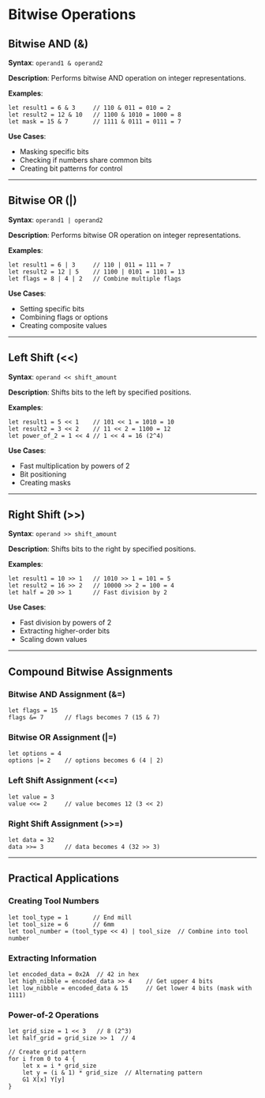 # Bitwise Operations

## Bitwise AND (&)
**Syntax**: `operand1 & operand2`

**Description**: Performs bitwise AND operation on integer representations.

**Examples**:
```ggcode
let result1 = 6 & 3     // 110 & 011 = 010 = 2
let result2 = 12 & 10   // 1100 & 1010 = 1000 = 8
let mask = 15 & 7       // 1111 & 0111 = 0111 = 7
```

**Use Cases**:
- Masking specific bits
- Checking if numbers share common bits
- Creating bit patterns for control

---

## Bitwise OR (|)
**Syntax**: `operand1 | operand2`

**Description**: Performs bitwise OR operation on integer representations.

**Examples**:
```ggcode
let result1 = 6 | 3     // 110 | 011 = 111 = 7
let result2 = 12 | 5    // 1100 | 0101 = 1101 = 13
let flags = 8 | 4 | 2   // Combine multiple flags
```

**Use Cases**:
- Setting specific bits
- Combining flags or options
- Creating composite values

---

## Left Shift (<<)
**Syntax**: `operand << shift_amount`

**Description**: Shifts bits to the left by specified positions.

**Examples**:
```ggcode
let result1 = 5 << 1    // 101 << 1 = 1010 = 10
let result2 = 3 << 2    // 11 << 2 = 1100 = 12
let power_of_2 = 1 << 4 // 1 << 4 = 16 (2^4)
```

**Use Cases**:
- Fast multiplication by powers of 2
- Bit positioning
- Creating masks

---

## Right Shift (>>)
**Syntax**: `operand >> shift_amount`

**Description**: Shifts bits to the right by specified positions.

**Examples**:
```ggcode
let result1 = 10 >> 1   // 1010 >> 1 = 101 = 5
let result2 = 16 >> 2   // 10000 >> 2 = 100 = 4
let half = 20 >> 1      // Fast division by 2
```

**Use Cases**:
- Fast division by powers of 2
- Extracting higher-order bits
- Scaling down values

---

## Compound Bitwise Assignments

### Bitwise AND Assignment (&=)
```ggcode
let flags = 15
flags &= 7      // flags becomes 7 (15 & 7)
```

### Bitwise OR Assignment (|=)
```ggcode
let options = 4
options |= 2    // options becomes 6 (4 | 2)
```

### Left Shift Assignment (<<=)
```ggcode
let value = 3
value <<= 2     // value becomes 12 (3 << 2)
```

### Right Shift Assignment (>>=)
```ggcode
let data = 32
data >>= 3      // data becomes 4 (32 >> 3)
```

---

## Practical Applications

### Creating Tool Numbers
```ggcode
let tool_type = 1       // End mill
let tool_size = 6       // 6mm
let tool_number = (tool_type << 4) | tool_size  // Combine into tool number
```

### Extracting Information
```ggcode
let encoded_data = 0x2A  // 42 in hex
let high_nibble = encoded_data >> 4    // Get upper 4 bits
let low_nibble = encoded_data & 15     // Get lower 4 bits (mask with 1111)
```

### Power-of-2 Operations
```ggcode
let grid_size = 1 << 3   // 8 (2^3)
let half_grid = grid_size >> 1  // 4

// Create grid pattern
for i from 0 to 4 {
    let x = i * grid_size
    let y = (i & 1) * grid_size  // Alternating pattern
    G1 X[x] Y[y]
}
```